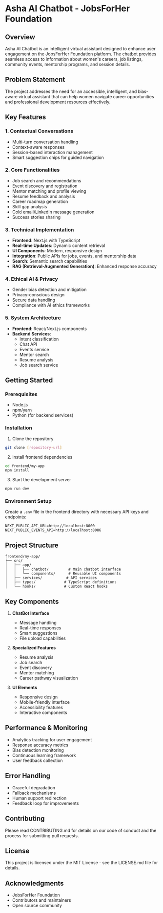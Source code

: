 # Asha AI Chatbot - JobsForHer Foundation

## Overview
Asha AI Chatbot is an intelligent virtual assistant designed to enhance user engagement on the JobsForHer Foundation platform. The chatbot provides seamless access to information about women's careers, job listings, community events, mentorship programs, and session details.

## Problem Statement
The project addresses the need for an accessible, intelligent, and bias-aware virtual assistant that can help women navigate career opportunities and professional development resources effectively.

## Key Features

### 1. Contextual Conversations
- Multi-turn conversation handling
- Context-aware responses
- Session-based interaction management
- Smart suggestion chips for guided navigation

### 2. Core Functionalities
- Job search and recommendations
- Event discovery and registration
- Mentor matching and profile viewing
- Resume feedback and analysis
- Career roadmap generation
- Skill gap analysis
- Cold email/LinkedIn message generation
- Success stories sharing

### 3. Technical Implementation
- **Frontend**: Next.js with TypeScript
- **Real-time Updates**: Dynamic content retrieval
- **UI Components**: Modern, responsive design
- **Integration**: Public APIs for jobs, events, and mentorship data
- **Search**: Semantic search capabilities
- **RAG (Retrieval-Augmented Generation)**: Enhanced response accuracy

### 4. Ethical AI & Privacy
- Gender bias detection and mitigation
- Privacy-conscious design
- Secure data handling
- Compliance with AI ethics frameworks

### 5. System Architecture
- **Frontend**: React/Next.js components
- **Backend Services**:
  - Intent classification
  - Chat API
  - Events service
  - Mentor search
  - Resume analysis
  - Job search service

## Getting Started

### Prerequisites
- Node.js
- npm/yarn
- Python (for backend services)

### Installation

1. Clone the repository
```bash
git clone [repository-url]
```

2. Install frontend dependencies
```bash
cd frontend/my-app
npm install
```

3. Start the development server
```bash
npm run dev
```

### Environment Setup
Create a `.env` file in the frontend directory with necessary API keys and endpoints:
```
NEXT_PUBLIC_API_URL=http://localhost:8000
NEXT_PUBLIC_EVENTS_API=http://localhost:8086
```

## Project Structure

```
frontend/my-app/
├── src/
│   ├── app/
│   │   ├── chatbot/         # Main chatbot interface
│   │   └── components/      # Reusable UI components
│   ├── services/           # API services
│   ├── types/             # TypeScript definitions
│   └── hooks/             # Custom React hooks
```

## Key Components

1. **ChatBot Interface**
   - Message handling
   - Real-time responses
   - Smart suggestions
   - File upload capabilities

2. **Specialized Features**
   - Resume analysis
   - Job search
   - Event discovery
   - Mentor matching
   - Career pathway visualization

3. **UI Elements**
   - Responsive design
   - Mobile-friendly interface
   - Accessibility features
   - Interactive components

## Performance & Monitoring

- Analytics tracking for user engagement
- Response accuracy metrics
- Bias detection monitoring
- Continuous learning framework
- User feedback collection

## Error Handling

- Graceful degradation
- Fallback mechanisms
- Human support redirection
- Feedback loop for improvements

## Contributing
Please read CONTRIBUTING.md for details on our code of conduct and the process for submitting pull requests.

## License
This project is licensed under the MIT License - see the LICENSE.md file for details.

## Acknowledgments
- JobsForHer Foundation
- Contributors and maintainers
- Open source community 